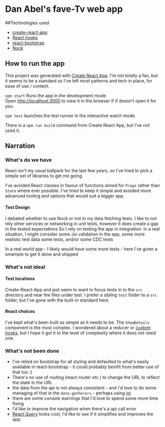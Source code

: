 # Dan Abel's **fave-Tv** web app 

##Technologies used
 - [create-react-app](https://github.com/facebook/create-react-app)
 - [React hooks](https://reactjs.org/docs/hooks-intro.html)
 - [react-bootstrap](https://react-bootstrap.github.io/)
 - [Nock](https://github.com/nock/nock)

## How to run the app

This project was generated with [Create React App](https://github.com/facebook/create-react-app).
I'm not totally a fan, but it seems to be a standard so I've left most patterns and tech in place, 
for ease of use / context. 

`npm start` Runs the app in the development mode.\
 Open [http://localhost:3000](http://localhost:3000) to view it in the browser if if doesn't open it for you.

`npm test` launches the test runner in the interactive watch mode.

There is a `npm run build` command from Create React App, but I've not used it.

## Narration 

### What's do we have
React isn't my usual ballpark for the last few years, so I've tried to pick a simple set of libraries to get me going.  

I've avoided React classes in favour of functions aimed for `Props` rather than `State` where ever possible.
I've tried to keep it simple and avoided more advanced tooling and options that would suit a bigger app.

#### Test Design 

I debated whether to use Nock or not in my data fetching tests. I like to not rely other services
or networking in unit tests, however it does create a gap in the tested expectations
So I rely on testing the app in integration. In a real situation, I might consider some 
Joi validation in the app, some more realistic test data some tests, and/or some CDC tests 

In a real world app - I likely would have some more tests - here I've given a smample to get it
done and shipped

### What's not ideal

#### Test locations

Create-React-App and jest seem to want to focus tests in to the `src` directory and
near the files under test. I prefer a sibling `test` folder to a `src` folder, but I've gone with the
built-in standard here.

#### React choices

I've kept what's been built as simple as it needs to be. 
The `ShowDetails` component is the most complex. I wondered about a reducer or 
[custom hooks](https://www.smashingmagazine.com/2020/07/custom-react-hook-fetch-cache-data/), 
but I hope it got it to the level of complexity where it does not need one. 


### What's not been done
 - I've relied on bootstrap for all styling and defaulted to what's easily available in react-bootstrap - it could probably benifit from better use of that too :) 
 - There's no use of routing (react-router etc ) to change the URL to reflect the state in the URL 
 - the data from the api is not always consistent - and i'd love to do some managing of that in the 
   `data-gatherers` - perhaps using [joi](https://www.npmjs.com/package/joi)
- there are some console warnings that I'd love to spend some more time fixing
- I'd like to improve the navigation when there's a api call error
- [React Query](https://github.com/tannerlinsley/react-query) looks cool, I'd like to see if it simplifies and improves the app. 

